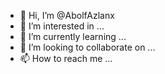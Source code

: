 - 👋 Hi, I’m @AbolfAzlanx
- 👀 I’m interested in ...
- 🌱 I’m currently learning ...
- 💞️ I’m looking to collaborate on ...
- 📫 How to reach me ...

<!---
AbolfAzlanx/AbolfAzlanx is a ✨ special ✨ repository because its `README.md` (this file) appears on your GitHub profile.
You can click the Preview link to take a look at your changes.
--->
